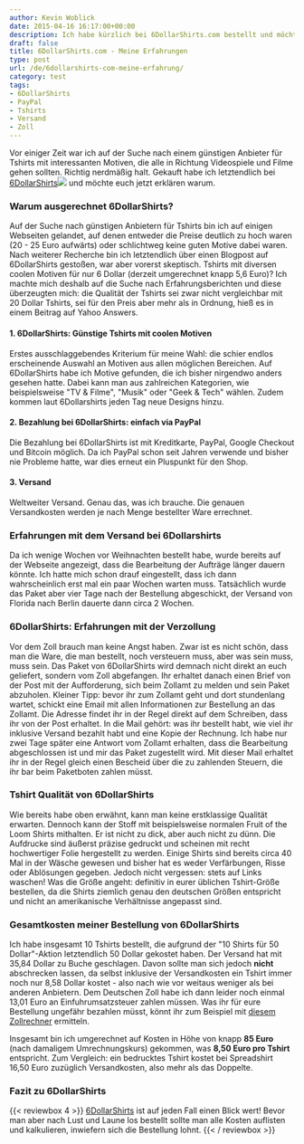 ```yaml
---
author: Kevin Woblick
date: 2015-04-16 16:17:00+00:00
description: Ich habe kürzlich bei 6DollarShirts.com bestellt und möchte euch davon berichten und auf mögliche Stolpersteine aufmerksam machen.
draft: false
title: 6DollarShirts.com - Meine Erfahrungen
type: post
url: /de/6dollarshirts-com-meine-erfahrung/
category: test
tags:
- 6DollarShirts
- PayPal
- Tshirts
- Versand
- Zoll
---
```


Vor einiger Zeit war ich auf der Suche nach einem günstigen Anbieter für Tshirts mit interessanten Motiven, die alle in Richtung Videospiele und Filme gehen sollten. Richtig nerdmäßig halt. Gekauft habe ich letztendlich bei [6DollarShirts](http://www.anrdoezrs.net/click-7802627-10650219-1234299783000)![](http://www.ftjcfx.com/image-7802627-10650219-1234299783000)
und möchte euch jetzt erklären warum.


### Warum ausgerechnet 6DollarShirts?

Auf der Suche nach günstigen Anbietern für Tshirts bin ich auf einigen Webseiten gelandet, auf denen entweder die Preise deutlich zu hoch waren (20 - 25 Euro aufwärts) oder schlichtweg keine guten Motive dabei waren. Nach weiterer Recherche bin ich letztendlich über einen Blogpost auf 6DollarShirts gestoßen, war aber vorerst skeptisch. Tshirts mit diversen coolen Motiven für nur 6 Dollar (derzeit umgerechnet knapp 5,6 Euro)? Ich machte mich deshalb auf die Suche nach Erfahrungsberichten und diese überzeugten mich: die Qualität der Tshirts sei zwar nicht vergleichbar mit 20 Dollar Tshirts, sei für den Preis aber mehr als in Ordnung, hieß es in einem Beitrag auf Yahoo Answers.


#### 1. 6DollarShirts: Günstige Tshirts mit coolen Motiven

Erstes ausschlaggebendes Kriterium für meine Wahl: die schier endlos erscheinende Auswahl an Motiven aus allen möglichen Bereichen. Auf 6DollarShirts habe ich Motive gefunden, die ich bisher nirgendwo anders gesehen hatte. Dabei kann man aus zahlreichen Kategorien, wie beispielsweise "TV & Filme", "Musik" oder "Geek & Tech" wählen. Zudem kommen laut 6Dollarshirts jeden Tag neue Designs hinzu.


#### 2. Bezahlung bei 6DollarShirts: einfach via PayPal

Die Bezahlung bei 6DollarShirts ist mit Kreditkarte, PayPal, Google Checkout und Bitcoin möglich. Da ich PayPal schon seit Jahren verwende und bisher nie Probleme hatte, war dies erneut ein Pluspunkt für den Shop.


#### 3. Versand

Weltweiter Versand. Genau das, was ich brauche. Die genauen Versandkosten werden je nach Menge bestellter Ware errechnet.


### Erfahrungen mit dem Versand bei 6Dollarshirts

Da ich wenige Wochen vor Weihnachten bestellt habe, wurde bereits auf der Webseite angezeigt, dass die Bearbeitung der Aufträge länger dauern könnte. Ich hatte mich schon drauf eingestellt, dass ich dann wahrscheinlich erst mal ein paar Wochen warten muss. Tatsächlich wurde das Paket aber vier Tage nach der Bestellung abgeschickt, der Versand von Florida nach Berlin dauerte dann circa 2 Wochen.


### 6DollarShirts: Erfahrungen mit der Verzollung

Vor dem Zoll brauch man keine Angst haben. Zwar ist es nicht schön, dass man die Ware, die man bestellt, noch versteuern muss, aber was sein muss, muss sein. Das Paket von 6DollarShirts wird demnach nicht direkt an euch geliefert, sondern vom Zoll abgefangen. Ihr erhaltet danach einen Brief von der Post mit der Aufforderung, sich beim Zollamt zu melden und sein Paket abzuholen. Kleiner Tipp: bevor ihr zum Zollamt geht und dort stundenlang wartet, schickt eine Email mit allen Informationen zur Bestellung an das Zollamt. Die Adresse findet ihr in der Regel direkt auf dem Schreiben, dass ihr von der Post erhaltet. In die Mail gehört: was ihr bestellt habt, wie viel ihr inklusive Versand bezahlt habt und eine Kopie der Rechnung.
Ich habe nur zwei Tage später eine Antwort vom Zollamt erhalten, dass die Bearbeitung abgeschlossen ist und mir das Paket zugestellt wird. Mit dieser Mail erhaltet ihr in der Regel gleich einen Bescheid über die zu zahlenden Steuern, die ihr bar beim Paketboten zahlen müsst.


### Tshirt Qualität von 6DollarShirts

Wie bereits habe oben erwähnt, kann man keine erstklassige Qualität erwarten. Dennoch kann der Stoff mit beispielsweise normalen Fruit of the Loom Shirts mithalten. Er ist nicht zu dick, aber auch nicht zu dünn. Die Aufdrucke sind äußerst präzise gedruckt und scheinen mit recht hochwertiger Folie hergestellt zu werden. Einige Shirts sind bereits circa 40 Mal in der Wäsche gewesen und bisher hat es weder Verfärbungen, Risse oder Ablösungen gegeben. Jedoch nicht vergessen: stets auf Links waschen!
Was die Größe angeht: definitiv in eurer üblichen Tshirt-Größe bestellen, da die Shirts ziemlich genau den deutschen Größen entspricht und nicht an amerikanische Verhältnisse angepasst sind.


### Gesamtkosten meiner Bestellung von 6DollarShirts

Ich habe insgesamt 10 Tshirts bestellt, die aufgrund der "10 Shirts für 50 Dollar"-Aktion letztendlich 50 Dollar gekostet haben. Der Versand hat mit 35,84 Dollar zu Buche geschlagen. Davon sollte man sich jedoch **nicht** abschrecken lassen, da selbst inklusive der Versandkosten ein Tshirt immer noch nur 8,58 Dollar kostet - also nach wie vor weitaus weniger als bei anderen Anbietern.
Dem Deutschen Zoll habe ich dann leider noch einmal 13,01 Euro an Einfuhrumsatzsteuer zahlen müssen. Was ihr für eure Bestellung ungefähr bezahlen müsst, könnt ihr zum Beispiel mit [diesem Zollrechner](http://de.pandacheck.com/zollrechner) ermitteln.

Insgesamt bin ich umgerechnet auf Kosten in Höhe von knapp **85 Euro** (nach damaligem Umrechnungskurs) gekommen, was **8,50 Euro pro Tshirt** entspricht.
Zum Vergleich: ein bedrucktes Tshirt kostet bei Spreadshirt 16,50 Euro zuzüglich Versandkosten, also mehr als das Doppelte.


### Fazit zu 6DollarShirts

{{< reviewbox 4 >}}
[6DollarShirts](https://www.6dollarshirts.com/) ist auf jeden Fall einen Blick wert! Bevor man aber nach Lust und Laune los bestellt sollte man alle Kosten auflisten und kalkulieren, inwiefern sich die Bestellung lohnt.
{{< / reviewbox >}}
